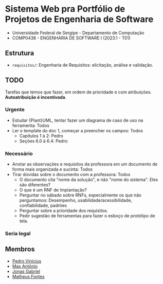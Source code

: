 # Sistema Web pra Portfólio de Projetos de Engenharia de Software

* Universidade Federal de Sergipe - Departamento de Computação
* COMP0438 - ENGENHARIA DE SOFTWARE I (2023.1 - T01)

## Estrutura

* `requisitos/`: Engenharia de Requisitos: elicitação, análise e validação.

## TODO

Tarefas que temos que fazer, em ordem de prioridade e com atribuições. **Autoatribuição é
incentivada**.

### Urgente

* Estudar {Plant}UML, tentar fazer um diagrama de caso de uso na ferramenta: Todos
* Ler o template do doc 1, começar a preencher os campos: Todos
    * Capítulos 1 à 2: Pedro
    * Seções 6.0 à 6.4: Pedro

### Necessário

* Anotar as observações e requisitos da professora em um documento de forma mais organizada e sucinta: Todos
* Tirar dúvidas sobre o documento com a professora: Todos
    * O documento cita "nome da solução", e não "nome do sistema". Eles são diferentes?
    * O que é um RNF de Implantação?
    * Perguntar no sábado sobre RNFs, especialmente os que não perguntamos: Desempenho,
      usabilidade/acessibilidade, confiabilidade, padrões
    * Perguntar sobre a prioridade dos requisitos.
    * Pedir sugestão de ferramentas para fazer o esboço de protótipo de tela.

### Seria legal


## Membros

* [Pedro Vinícius](https://github.com/Pedro-V)
* [Max Antônio](https://github.com/Max-Antonio)
* [Jonas Gabriel](https://github.com/jonasgabrieel)
* [Matheus Fontes](https://github.com/Ultedad)
